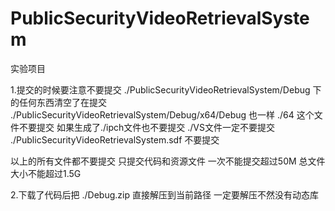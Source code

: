 # PublicSecurityVideoRetrievalSystem
实验项目

1.提交的时候要注意不要提交 
./PublicSecurityVideoRetrievalSystem/Debug 下的任何东西清空了在提交
./PublicSecurityVideoRetrievalSystem/Debug/x64/Debug 也一样
./64  这个文件不要提交
如果生成了./ipch文件也不要提交
./VS文件一定不要提交
./PublicSecurityVideoRetrievalSystem.sdf  不要提交

以上的所有文件都不要提交 只提交代码和资源文件 
一次不能提交超过50M 总文件大小不能超过1.5G

2.下载了代码后把
./Debug.zip  直接解压到当前路径   一定要解压不然没有动态库

